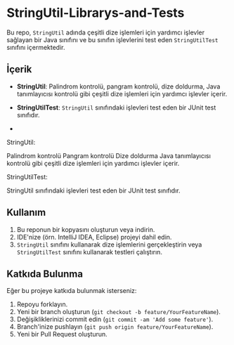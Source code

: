# StringUtil-Librarys-and-Tests
Bu repo, `StringUtil` adında çeşitli dize işlemleri için yardımcı işlevler sağlayan bir Java sınıfını ve bu sınıfın işlevlerini test eden `StringUtilTest` sınıfını içermektedir.

## İçerik

- **StringUtil**: Palindrom kontrolü, pangram kontrolü, dize doldurma, Java tanımlayıcısı kontrolü gibi çeşitli dize işlemleri için yardımcı işlevler içerir.
  
- **StringUtilTest**: `StringUtil` sınıfındaki işlevleri test eden bir JUnit test sınıfıdır.
- 
StringUtil:

Palindrom kontrolü
Pangram kontrolü
Dize doldurma
Java tanımlayıcısı kontrolü gibi çeşitli dize işlemleri için yardımcı işlevler içerir.

StringUtilTest:

StringUtil sınıfındaki işlevleri test eden bir JUnit test sınıfıdır.

## Kullanım

1. Bu reponun bir kopyasını oluşturun veya indirin.
2. IDE'nize (örn. IntelliJ IDEA, Eclipse) projeyi dahil edin.
3. `StringUtil` sınıfını kullanarak dize işlemlerini gerçekleştirin veya `StringUtilTest` sınıfını kullanarak testleri çalıştırın.

## Katkıda Bulunma

Eğer bu projeye katkıda bulunmak isterseniz:

1. Repoyu forklayın.
2. Yeni bir branch oluşturun (`git checkout -b feature/YourFeatureName`).
3. Değişikliklerinizi commit edin (`git commit -am 'Add some feature'`).
4. Branch'inize pushlayın (`git push origin feature/YourFeatureName`).
5. Yeni bir Pull Request oluşturun.
